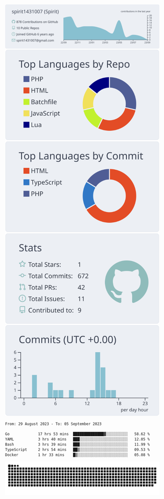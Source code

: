 [![](https://raw.githubusercontent.com/spirit1431007/spirit1431007/master/profile-summary-card-output/nord_bright/0-profile-details.svg)](https://git.io/spiritx)
[![](https://raw.githubusercontent.com/spirit1431007/spirit1431007/master/profile-summary-card-output/nord_bright/1-repos-per-language.svg)](https://git.io/spiritx) [![](https://raw.githubusercontent.com/spirit1431007/spirit1431007/master/profile-summary-card-output/nord_bright/2-most-commit-language.svg)](https://git.io/spiritx)
[![](https://raw.githubusercontent.com/spirit1431007/spirit1431007/master/profile-summary-card-output/nord_bright/3-stats.svg)](https://git.io/spiritx) [![](https://raw.githubusercontent.com/spirit1431007/spirit1431007/master/profile-summary-card-output/nord_bright/4-productive-time.svg)](https://git.io/spiritx)

<!--START_SECTION:waka-->

```txt
From: 29 August 2023 - To: 05 September 2023

Go             17 hrs 53 mins  ██████████████▓░░░░░░░░░░   58.62 %
YAML           3 hrs 40 mins   ███░░░░░░░░░░░░░░░░░░░░░░   12.05 %
Bash           3 hrs 39 mins   ███░░░░░░░░░░░░░░░░░░░░░░   11.99 %
TypeScript     2 hrs 54 mins   ██▒░░░░░░░░░░░░░░░░░░░░░░   09.53 %
Docker         1 hr 33 mins    █▒░░░░░░░░░░░░░░░░░░░░░░░   05.08 %
```

<!--END_SECTION:waka-->

![contribution](https://github.com/spirit1431007/spirit1431007/blob/output/github-contribution-grid-snake.svg)
